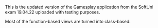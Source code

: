 This is the updated version of the Gamesplay application from the SoftUni exam 19.04.22 uploaded with testing purposes.

Most of the function-based views are turned into class-based. 